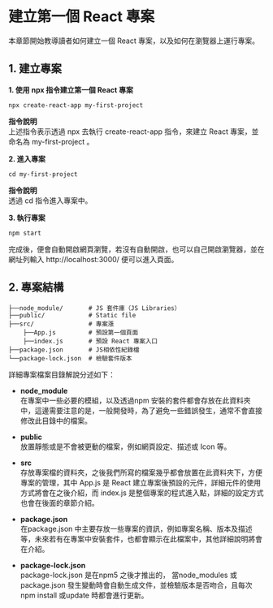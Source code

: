 # 建立第一個 React 專案

本章節開始教導讀者如何建立一個 React 專案，以及如何在瀏覽器上運行專案。

## 1. 建立專案
**1. 使用 npx 指令建立第一個 React 專案**
```
npx create-react-app my-first-project
```
**指令說明** <br>
上述指令表示透過 npx 去執行 create-react-app 指令，來建立 React 專案，並命名為 my-first-project 。

**2. 進入專案**
```
cd my-first-project
```
**指令說明** <br>
透過 cd 指令進入專案中。

**3. 執行專案**
```
npm start
```

完成後，便會自動開啟網頁瀏覽，若沒有自動開啟，也可以自己開啟瀏覽器，並在網址列輸入 http://localhost:3000/ 便可以進入頁面。

## 2. 專案結構
```
├──node_module/       # JS 套件庫（JS Libraries）
├──public/            # Static file
├──src/               # 專案漲
    ├──App.js         # 預設第一個頁面
    ├──index.js       # 預設 React 專案入口
├──package.json       # JS相依性紀錄檔
└──package-lock.json  # 檢驗套件版本
```
詳細專案檔案目錄解說分述如下：

* **node_module** <br>
  在專案中一些必要的模組，以及透過npm 安裝的套件都會存放在此資料夾中，這邊需要注意的是，一般開發時，為了避免一些錯誤發生，通常不會直接修改此目錄中的檔案。

* **public** <br>
  放置靜態或是不會被更動的檔案，例如網頁設定、描述或 Icon 等。

* **src** <br>
  存放專案檔的資料夾，之後我們所寫的檔案幾乎都會放置在此資料夾下，方便專案的管理，其中 App.js 是 React 建立專案後預設的元件，詳細元件的使用方式將會在之後介紹，而 index.js 是整個專案的程式進入點，詳細的設定方式也會在後面的章節介紹。
  
* **package.json** <br>
  在package.json 中主要存放一些專案的資訊，例如專案名稱、版本及描述等，未來若有在專案中安裝套件，也都會顯示在此檔案中，其他詳細說明將會在介紹。

* **package-lock.json** <br>
  package-lock.json 是在npm5 之後才推出的， 當node_modules 或package.json 發生變動時會自動生成文件，並檢驗版本是否吻合，且每次npm install 或update 時都會進行更新。